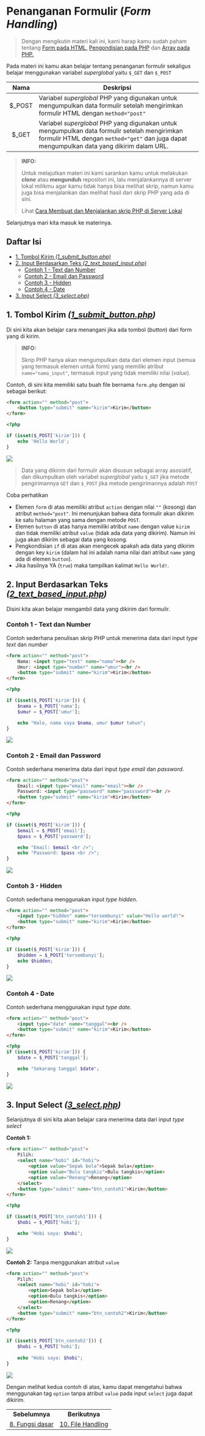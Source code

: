 # Penanganan Formulir (*Form Handling*)

> Dengan mengikutin materi kali ini, kami harap kamu sudah paham tentang [Form pada HTML,](https://github.com/bellshade/HTML-CSS/tree/main/HTML) [Pengondisian pada PHP](../4_conditional_statements/README.md) dan [Array pada PHP.](../2_variable_datatype/README.md#4-array-3_arrayphp)

Pada materi ini kamu akan belajar tentang penanganan formulir sekaligus belajar menggunakan variabel *superglobal* yaitu `$_GET` dan `$_POST`

|  Nama  | Deskripsi                                                                                                                                                                                   |
| :----: | ------------------------------------------------------------------------------------------------------------------------------------------------------------------------------------------- |
| $_POST | Variabel *superglobal* PHP yang digunakan untuk mengumpulkan data formulir setelah mengirimkan formulir HTML dengan `method="post"`                                                         |
| $_GET  | Variabel *superglobal* PHP yang digunakan untuk mengumpulkan data formulir setelah mengirimkan formulir HTML dengan `method="get"` dan juga dapat mengumpulkan data yang dikirim dalam URL. |

> **INFO:**
>
> Untuk melajutkan materi ini kami sarankan kamu untuk melakukan ***clone*** atau **mengunduh** repositori ini, lalu menjalankannya di server lokal milikmu agar kamu tidak hanya bisa melihat skrip, namun kamu juga bisa menjalankan dan melihat hasil dari skrip PHP yang ada di sini.
>
> Lihat [Cara Membuat dan Menjalankan skrip PHP di Server Lokal](../1_hello_world/README.md)

Selanjutnya mari kita masuk ke materinya.

## Daftar Isi

- [1. Tombol Kirim *(1_submit_button.php)*](#1-tombol-kirim-1_submit_buttonphp)
- [2. Input Berdasarkan Teks *(2_text_based_input.php)*](#2-input-berdasarkan-teks-2_text_based_inputphp)
    - [Contoh 1 - Text dan Number](#contoh-1---text-dan-number)
    - [Contoh 2 - Email dan Password](#contoh-2---email-dan-password)
    - [Contoh 3 - Hidden](#contoh-3---hidden)
    - [Contoh 4 - Date](#contoh-4---date)
- [3. Input Select *(3_select.php)*](#3-input-select-3_selectphp)

## 1. Tombol Kirim *([1_submit_button.php](1_submit_button.php))*

Di sini kita akan belajar cara menangani jika ada tombol (*button*) dari form yang di kirim.

> **INFO:**
>
> Skrip PHP hanya akan mengumpulkan data dari elemen input (semua yang termasuk elemen untuk form) yang memiliki atribut `name="nama_input"`, termasuk input yang tidak memiliki nilai (*value*).

Contoh, di sini kita memiliki satu buah file bernama `form.php` dengan isi sebagai berikut:

```html
<form action="" method="post">
    <button type="submit" name="kirim">Kirim</button>
</form>
```

```php
<?php

if (isset($_POST['kirim'])) {
    echo 'Hello World';
}
```

[![](https://img.shields.io/static/v1?&label=Demo&message=%3e&color)](1_submit_button.php#L13-L23)

> Data yang dikirim dari formulir akan disusun sebagai array asosiatif, dan dikumpulkan oleh variabel *superglobal* yaitu `$_GET` jika metode pengirimannya `GET` dan `$_POST` jika metode pengirimannya adalah `POST`

Coba perhatikan

- Elemen `form` di atas memiliki atribut `action` dengan nilai `""` (kosong) dan atribut `method="post"`. Ini menunjukan bahwa data formulir akan dikirim ke satu halaman yang sama dengan metode `POST`.
- Elemen `button` di atas hanya memiliki atribut `name` dengan value `kirim` dan tidak memiliki atribut `value` (tidak ada data yang dikirim). Namun ini juga akan dikirim sebagai data yang kosong.
- Pengkondisian `if` di atas akan mengecek apakah ada data yang dikirim dengan key `kirim` (dalam hal ini adalah nama nilai dari atribut `name` yang ada di elemen `button`).
- Jika hasilnya YA (`true`) maka tampilkan kalimat `Hello World!`.

## 2. Input Berdasarkan Teks *([2_text_based_input.php](2_text_based_input.php))*

Disini kita akan belajar mengambil data yang dikirim dari formulir.

### Contoh 1 - Text dan Number

Contoh sederhana penulisan skrip PHP untuk menerima data dari input *type text* dan *number*

```html
<form action="" method="post">
    Nama: <input type="text" name="nama"><br />
    Umur: <input type="number" name="umur"><br />
    <button type="submit" name="kirim">Kirim</button>
</form>
```

```php
<?php

if (isset($_POST['kirim'])) {
    $nama = $_POST['nama'];
    $umur = $_POST['umur'];

    echo "Halo, nama saya $nama, umur $umur tahun";
}
```

[![](https://img.shields.io/static/v1?&label=Demo&message=%3e&color)](2_input_based_text.php#L20-L36)

### Contoh 2 - Email dan Password

Contoh sederhana menerima data dari input *type email* dan *password*.

```html
<form action="" method="post">
    Email: <input type="email" name="email"><br />
    Password: <input type="password" name="passsword"><br />
    <button type="submit" name="kirim">Kirim</button>
</form>
```

```php
<?php

if (isset($_POST['kirim'])) {
    $email = $_POST['email'];
    $pass = $_POST['password'];

    echo "Email: $email <br />";
    echo "Password: $pass <br />";
}
```

[![](https://img.shields.io/static/v1?&label=Demo&message=%3e&color)](2_input_based_text.php#L39-L56)

### Contoh 3 - Hidden

Contoh sederhana menggunakan input *type hidden*.

```html
<form action="" method="post">
    <input type="hidden" name="tersembunyi" value="Hello world!">
    <button type="submit" name="kirim">Kirim</button>
</form>
```

```php
<?php

if (isset($_POST['kirim'])) {
    $hidden = $_POST['tersembunyi'];
    echo $hidden;
}
```

[![](https://img.shields.io/static/v1?&label=Demo&message=%3e&color)](2_input_based_text.php#L59-L72)

### Contoh 4 - Date

Contoh sederhana menggunakan input *type date*.

```html
<form action="" method="post">
    <input type="date" name="tanggal"><br />
    <button type="submit" name="kirim">Kirim</button>
</form>
```

```php
<?php
if (isset($_POST['kirim'])) {
    $date = $_POST['tanggal'];

    echo "Sekarang tanggal $date";
}
```

[![](https://img.shields.io/static/v1?&label=Demo&message=%3e&color)](2_input_based_text.php#L75-L88)

## 3. Input Select *([3_select.php](3_select.php))*

Selanjutnya di sini kita akan belajar cara menerima data dari input *type select*

**Contoh 1:**

```html
<form action="" method="post">
    Pilih:
    <select name="hobi" id="hobi">
        <option value="Sepak bola">Sepak bola</option>
        <option value="Bulu tangkis">Bulu tangkis</option>
        <option value="Renang">Renang</option>
    </select>
    <button type="submit" name="btn_contoh1">Kirim</button>
</form>
```

```php
<?php

if (isset($_POST['btn_contoh1'])) {
    $hobi = $_POST['hobi'];

    echo "Hobi saya: $hobi";
}
```

[![](https://img.shields.io/static/v1?&label=Demo&message=%3e&color)](3_select.php#L19-L37)

**Contoh 2:**
Tanpa menggunakan atribut `value`

```html
<form action="" method="post">
    Pilih:
    <select name="hobi" id="hobi">
        <option>Sepak bola</option>
        <option>Bulu tangkis</option>
        <option>Renang</option>
    </select>
    <button type="submit" name="btn_contoh2">Kirim</button>
</form>
```

```php
<?php

if (isset($_POST['btn_contoh2'])) {
    $hobi = $_POST['hobi'];
    
    echo "Hobi saya: $hobi";
}
```

[![](https://img.shields.io/static/v1?&label=Demo&message=%3e&color)](3_select.php#L40-L61)

Dengan melihat kedua contoh di atas, kamu dapat mengetahui bahwa menggunakan tag `option` tanpa atribut `value` pada input `select` juga dapat dikirim.


<table>
  <tr>
    <td align='center'><strong>Sebelumnya</strong></td>
    <td align='center'><strong>Berikutnya</strong></td>
  </tr>
  <tr>
    <td align='center'><a href='../8_fungsi_dasar/'>8. Fungsi dasar</a></td>
    <td align='center'><a href='../10_file_handling/'>10. File Handling</a></td>
  </tr>
</table>